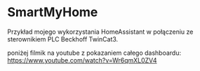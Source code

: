 # SmartMyHome

Przykład mojego wykorzystania HomeAssistant w połączeniu ze sterownikiem PLC Beckhoff TwinCat3.

poniżej filmik na youtube z pokazaniem całego dashboardu:
https://www.youtube.com/watch?v=Wr6qmXL0ZV4

